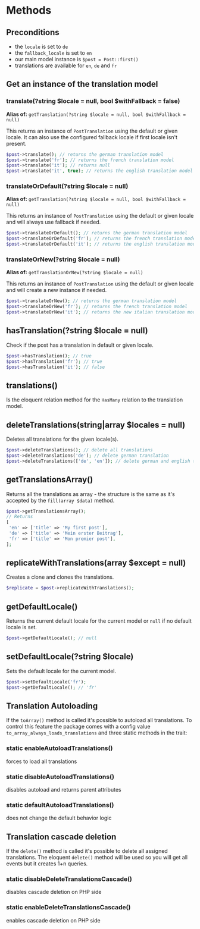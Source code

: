 # Methods

## Preconditions

* the `locale` is set to `de`
* the `fallback_locale` is set to `en`
* our main model instance is `$post = Post::first()`
* translations are available for `en`, `de` and `fr`

## Get an instance of the translation model

### translate\(?string $locale = null, bool $withFallback = false\)

**Alias of:** `getTranslation(?string $locale = null, bool $withFallback = null)`

This returns an instance of `PostTranslation` using the default or given locale. It can also use the configured fallback locale if first locale isn't present.

```php
$post->translate(); // returns the german translation model
$post->translate('fr'); // returns the french translation model
$post->translate('it'); // returns null
$post->translate('it', true); // returns the english translation model
```

### translateOrDefault\(?string $locale = null\)

**Alias of:** `getTranslation(?string $locale = null, bool $withFallback = null)`

This returns an instance of `PostTranslation` using the default or given locale and will always use fallback if needed.

```php
$post->translateOrDefault(); // returns the german translation model
$post->translateOrDefault('fr'); // returns the french translation model
$post->translateOrDefault('it'); // returns the english translation model
```

### translateOrNew\(?string $locale = null\)

**Alias of:** `getTranslationOrNew(?string $locale = null)`

This returns an instance of `PostTranslation` using the default or given locale and will create a new instance if needed.

```php
$post->translateOrNew(); // returns the german translation model
$post->translateOrNew('fr'); // returns the french translation model
$post->translateOrNew('it'); // returns the new italian translation model
```

## hasTranslation\(?string $locale = null\)

Check if the post has a translation in default or given locale.

```php
$post->hasTranslation(); // true
$post->hasTranslation('fr'); // true
$post->hasTranslation('it'); // false
```

## translations\(\)

Is the eloquent relation method for the `HasMany` relation to the translation model.

## deleteTranslations\(string\|array $locales = null\)

Deletes all translations for the given locale\(s\).

```php
$post->deleteTranslations(); // delete all translations
$post->deleteTranslations('de'); // delete german translation
$post->deleteTranslations(['de', 'en']); // delete german and english translation
```

## getTranslationsArray\(\)

Returns all the translations as array - the structure is the same as it's accepted by the `fill(array $data)` method.

```php
$post->getTranslationsArray();
// Returns
[
 'en' => ['title' => 'My first post'],
 'de' => ['title' => 'Mein erster Beitrag'],
 'fr' => ['title' => 'Mon premier post'],
];
```

## replicateWithTranslations\(array $except = null\)

Creates a clone and clones the translations.

```php
$replicate = $post->replicateWithTranslations();
```

## getDefaultLocale\(\)

Returns the current default locale for the current model or `null` if no default locale is set.

```php
$post->getDefaultLocale(); // null
```

## setDefaultLocale\(?string $locale\)

Sets the default locale for the current model.

```php
$post->setDefaultLocale('fr');
$post->getDefaultLocale(); // 'fr'
```

## Translation Autoloading

If the `toArray()` method is called it's possible to autoload all translations. To control this feature the package comes with a config value `to_array_always_loads_translations` and three static methods in the trait:

### static enableAutoloadTranslations\(\)

forces to load all translations

### static disableAutoloadTranslations\(\)

disables autoload and returns parent attributes

### static defaultAutoloadTranslations\(\)

does not change the default behavior logic

## Translation cascade deletion

If the `delete()` method is called it's possible to delete all assigned translations. The eloquent `delete()` method will be used so you will get all events but it creates 1+n queries.

### static disableDeleteTranslationsCascade\(\)

disables cascade deletion on PHP side

### static enableDeleteTranslationsCascade\(\)

enables cascade deletion on PHP side
